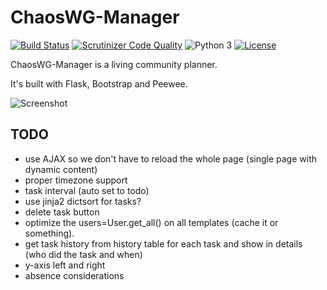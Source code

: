 # ChaosWG-Manager
[![Build Status](https://scrutinizer-ci.com/g/Obihoernchen/ChaosWG-Manager/badges/build.png?b=master)](https://scrutinizer-ci.com/g/Obihoernchen/ChaosWG-Manager/build-status/master) [![Scrutinizer Code Quality](https://scrutinizer-ci.com/g/Obihoernchen/ChaosWG-Manager/badges/quality-score.png?b=master)](https://scrutinizer-ci.com/g/Obihoernchen/ChaosWG-Manager/?branch=master) ![Python 3](https://img.shields.io/badge/python-3-blue.svg) [![License](https://img.shields.io/badge/license-AGPLv3-blue.svg)](https://github.com/Obihoernchen/ChaosWG-Manager/blob/master/LICENSE)

ChaosWG-Manager is a living community planner.

It's built with Flask, Bootstrap and Peewee.


![Screenshot](https://cdn.rawgit.com/Obihoernchen/ChaosWG-Manager/855714eb/Screenshot.png)

## TODO
- use AJAX so we don't have to reload the whole page (single page with dynamic content)
- proper timezone support
- task interval (auto set to todo)
- use jinja2 dictsort for tasks?
- delete task button
- optimize the users=User.get_all() on all templates (cache it or something).
- get task history from history table for each task and show in details (who did the task and when)
- y-axis left and right
- absence considerations
